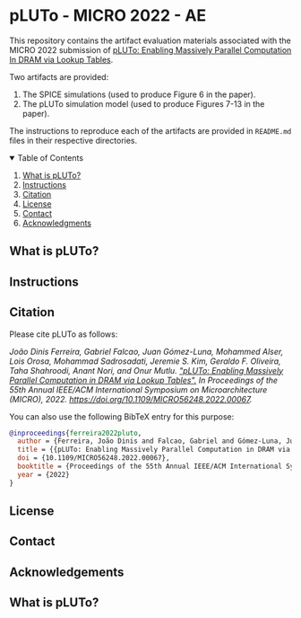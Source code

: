 # pLUTo - MICRO 2022 - AE

This repository contains the artifact evaluation materials associated with the MICRO 2022 submission of [pLUTo: Enabling Massively Parallel Computation
In DRAM via Lookup Tables](pLUTo.pdf).

Two artifacts are provided:

1. The SPICE simulations (used to produce Figure 6 in the paper).
2. The pLUTo simulation model (used to produce Figures 7-13 in the paper).

The instructions to reproduce each of the artifacts are provided in `README.md` files in their respective directories.

<details open="open">
  <summary>Table of Contents</summary>
  <ol>
    <li><a href="#what-is-pluto">What is pLUTo?</a></li>
    <li><a href="#installation">Instructions</a></li>
    <li><a href="#citation">Citation</a></li>
    <li><a href="#license">License</a></li>
    <li><a href="#contact">Contact</a></li>
    <li><a href="#acknowledgments">Acknowledgments</a></li>
  </ol>
</details>

## What is pLUTo?

## Instructions

## Citation

Please cite pLUTo as follows:

*João Dinis Ferreira, Gabriel Falcao, Juan Gómez-Luna, Mohammed Alser, Lois Orosa, Mohammad Sadrosadati, Jeremie S. Kim, Geraldo F. Oliveira, Taha Shahroodi, Anant Nori, and Onur Mutlu. ["pLUTo: Enabling Massively Parallel Computation in DRAM via Lookup Tables".](https://arxiv.org/abs/2104.07699) In Proceedings of the 55th Annual IEEE/ACM International Symposium on Microarchitecture (MICRO), 2022. https://doi.org/10.1109/MICRO56248.2022.00067.*

You can also use the following BibTeX entry for this purpose:

```bibtex
@inproceedings{ferreira2022pluto,
  author = {Ferreira, João Dinis and Falcao, Gabriel and Gómez-Luna, Juan and Alser, Mohammed and Orosa, Lois and Sadrosadati, Mohammad and Kim, Jeremie S. and Oliveira, Geraldo F. and Shahroodi, Taha and Nori, Anant and Mutlu, Onur},
  title = {{pLUTo: Enabling Massively Parallel Computation in DRAM via Lookup Tables}},
  doi = {10.1109/MICRO56248.2022.00067},
  booktitle = {Proceedings of the 55th Annual IEEE/ACM International Symposium on Microarchitecture (MICRO)},
  year = {2022}
}
```

## License

## Contact

## Acknowledgements

## What is pLUTo?
